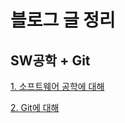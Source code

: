 # 블로그 글 정리

## SW공학 + Git

[1. 소프트웨어 공학에 대해](https://velog.io/@jojehuni_9759/%EC%86%8C%ED%94%84%ED%8A%B8%EC%9B%A8%EC%96%B4-%EA%B3%B5%ED%95%99%EC%97%90-%EB%8C%80%ED%95%B4)

[2. Git에 대해](https://velog.io/@jojehuni_9759/Git%EC%97%90-%EB%8C%80%ED%95%B4)